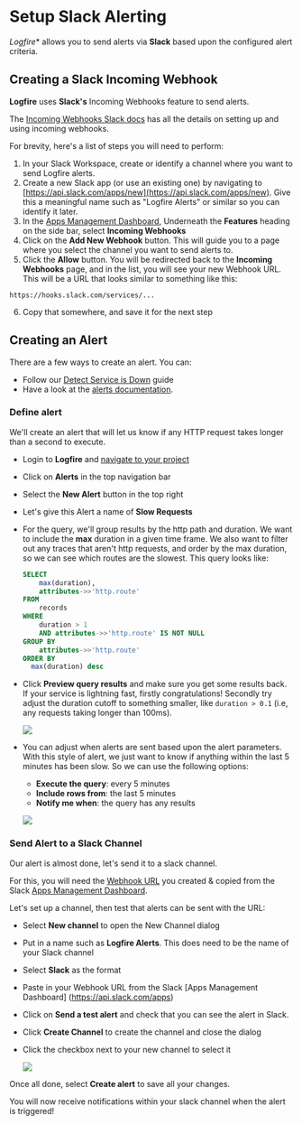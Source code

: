 # Setup Slack Alerting

*Logfire** allows you to send alerts via **Slack** based upon the configured alert criteria.

## Creating a Slack Incoming Webhook

**Logfire** uses **Slack's** Incoming Webhooks feature to send alerts.

The [Incoming Webhooks Slack docs](https://api.slack.com/messaging/webhooks) has all the details on setting up and using incoming webhooks.

For brevity, here's a list of steps you will need to perform:

1. In your Slack Workspace, create or identify a channel where you want to send Logfire alerts.
2. Create a new Slack app (or use an existing one) by navigating to [https://api.slack.com/apps/new](https://api.slack.com/apps/new).  Give this a meaningful name such as "Logfire Alerts" or similar so you can identify it later.
3. In the [Apps Management Dashboard](https://api.slack.com/apps), Underneath the **Features** heading on the side bar, select **Incoming Webhooks**
4. Click on the **Add New Webhook** button.  This will guide you to a page where you select the channel you want to send alerts to.
5. Click the **Allow** button.  You will be redirected back to the **Incoming Webhooks** page, and in the list, you will see your new Webhook URL.  This will be a URL that looks similar to something like this:
  ```
  https://hooks.slack.com/services/...
  ```
6. Copy that somewhere, and save it for the next step


## Creating an Alert

There are a few ways to create an alert.  You can:

* Follow our [Detect Service is Down](./detect-service-is-down.md) guide
* Have a look at the [alerts documentation](../guides/web-ui/alerts.md).

### Define alert

We'll create an alert that will let us know if any HTTP request takes longer than a second to execute.

* Login to **Logfire** and [navigate to your project](https://logfire-us.pydantic.dev/-/redirect/latest-project)
* Click on **Alerts** in the top navigation bar
* Select the **New Alert** button in the top right
* Let's give this Alert a name of **Slow Requests**
* For the query, we'll group results by the http path and duration.  We want to include the **max** duration in a given time frame.  We also want to filter out any traces that aren't http requests, and order by the max duration, so we can see which routes are the slowest.  This query looks like:
  ```sql
  SELECT
      max(duration),
      attributes->>'http.route'
  FROM
      records
  WHERE
      duration > 1
      AND attributes->>'http.route' IS NOT NULL
  GROUP BY
      attributes->>'http.route'
  ORDER BY
    max(duration) desc
  ```
* Click **Preview query results** and make sure you get some results back.  If your service is lightning fast, firstly congratulations! Secondly try adjust the duration cutoff to something smaller, like `duration > 0.1` (i.e, any requests taking longer than 100ms).

    ![](../../images/guide/browser-alerts-create-alert.png)

* You can adjust when alerts are sent based upon the alert parameters.  With this style of alert, we just want to know if anything within the last 5 minutes has been slow.  So we can use the following options:
    * **Execute the query**: every 5 minutes
    * **Include rows from**: the last 5 minutes
    * **Notify me when**: the query has any results

    ![](../../images/guide/browser-alerts-parameters.png)

### Send Alert to a Slack Channel

Our alert is almost done, let's send it to a slack channel.

For this, you will need the [Webhook URL](#creating-a-slack-incoming-webhook) you created & copied from the  Slack [Apps Management Dashboard](https://api.slack.com/apps).

Let's set up a channel, then test that alerts can be sent with the URL:

* Select **New channel** to open the New Channel dialog
* Put in a name such as **Logfire Alerts**.  This does need to be the name of your Slack     channel
* Select **Slack** as the format
* Paste in your Webhook URL from the Slack [Apps Management Dashboard]    (https://api.slack.com/apps)
* Click on **Send a test alert** and check that you can see the alert in Slack.
* Click **Create Channel** to create the channel and close the dialog
* Click the checkbox next to your new channel to select it

    ![](../../images/guide/browser-alerts-create-channel.png)

Once all done, select **Create alert** to save all your changes.

You will now receive notifications within your slack channel when the alert is triggered!
